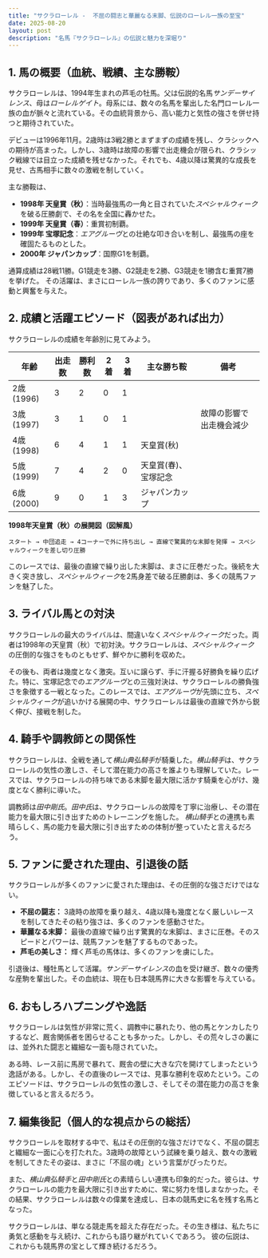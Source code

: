 ```yaml
---
title: "サクラローレル -  不屈の闘志と華麗なる末脚、伝説のローレル一族の至宝"
date: 2025-08-20
layout: post
description: "名馬『サクラローレル』の伝説と魅力を深堀り"
---
```


## 1. 馬の概要（血統、戦績、主な勝鞍）

サクラローレルは、1994年生まれの芦毛の牡馬。父は伝説的名馬*サンデーサイレンス*、母は*ローレルゲイト*。母系には、数々の名馬を輩出した名門ローレル一族の血が脈々と流れている。その血統背景から、高い能力と気性の強さを併せ持つと期待されていた。

デビューは1996年11月。2歳時は3戦2勝とまずまずの成績を残し、クラシックへの期待が高まった。しかし、3歳時は故障の影響で出走機会が限られ、クラシック戦線では目立った成績を残せなかった。それでも、4歳以降は驚異的な成長を見せ、古馬相手に数々の激戦を制していく。

主な勝鞍は、

* **1998年 天皇賞（秋）**：当時最強馬の一角と目されていた*スペシャルウィーク*を破る圧勝劇で、その名を全国に轟かせた。
* **1999年 天皇賞（春）**：重賞初制覇。
* **1999年 宝塚記念**：*エアグルーヴ*との壮絶な叩き合いを制し、最強馬の座を確固たるものとした。
* **2000年 ジャパンカップ**：国際G1を制覇。

通算成績は28戦11勝。G1競走を3勝、G2競走を2勝、G3競走を1勝含む重賞7勝を挙げた。  その活躍は、まさにローレル一族の誇りであり、多くのファンに感動と興奮を与えた。


## 2. 成績と活躍エピソード（図表があれば出力）

サクラローレルの成績を年齢別に見てみよう。

| 年齢 | 出走数 | 勝利数 | 2着 | 3着 | 主な勝ち鞍 | 備考 |
|---|---|---|---|---|---|---|
| 2歳(1996) | 3 | 2 | 0 | 1 |  |  |
| 3歳(1997) | 3 | 1 | 0 | 1 |  | 故障の影響で出走機会減少 |
| 4歳(1998) | 6 | 4 | 1 | 1 | 天皇賞(秋) |  |
| 5歳(1999) | 7 | 4 | 2 | 0 | 天皇賞(春)、宝塚記念 |  |
| 6歳(2000) | 9 | 0 | 1 | 3 | ジャパンカップ |  |


**1998年天皇賞（秋）の展開図（図解風）**

```
スタート → 中団追走 → 4コーナーで外に持ち出し → 直線で驚異的な末脚を発揮 → スペシャルウィークを差し切り圧勝
```

このレースでは、最後の直線で繰り出した末脚は、まさに圧巻だった。後続を大きく突き放し、*スペシャルウィーク*を2馬身差で破る圧勝劇は、多くの競馬ファンを魅了した。


## 3. ライバル馬との対決

サクラローレルの最大のライバルは、間違いなく*スペシャルウィーク*だった。両者は1998年の天皇賞（秋）で初対決。サクラローレルは、*スペシャルウィーク*の圧倒的な強さをものともせず、鮮やかに勝利を収めた。

その後も、両者は幾度となく激突。互いに譲らず、手に汗握る好勝負を繰り広げた。特に、宝塚記念での*エアグルーヴ*との三強対決は、サクラローレルの勝負強さを象徴する一戦となった。このレースでは、*エアグルーヴ*が先頭に立ち、*スペシャルウィーク*が追いかける展開の中、サクラローレルは最後の直線で外から鋭く伸び、接戦を制した。


## 4. 騎手や調教師との関係性

サクラローレルは、全戦を通して*横山典弘騎手*が騎乗した。*横山騎手*は、サクラローレルの気性の激しさ、そして潜在能力の高さを誰よりも理解していた。レースでは、サクラローレルの持ち味である末脚を最大限に活かす騎乗を心がけ、幾度となく勝利に導いた。

調教師は*田中剛氏*。*田中氏*は、サクラローレルの故障を丁寧に治療し、その潜在能力を最大限に引き出すためのトレーニングを施した。  *横山騎手*との連携も素晴らしく、馬の能力を最大限に引き出すための体制が整っていたと言えるだろう。


## 5. ファンに愛された理由、引退後の話

サクラローレルが多くのファンに愛された理由は、その圧倒的な強さだけではない。

* **不屈の闘志：**  3歳時の故障を乗り越え、4歳以降も幾度となく厳しいレースを制してきたその粘り強さは、多くのファンを感動させた。
* **華麗なる末脚：**  最後の直線で繰り出す驚異的な末脚は、まさに圧巻。そのスピードとパワーは、競馬ファンを魅了するものであった。
* **芦毛の美しさ：**  輝く芦毛の馬体は、多くのファンを虜にした。

引退後は、種牡馬として活躍。*サンデーサイレンス*の血を受け継ぎ、数々の優秀な産駒を輩出した。その血統は、現在も日本競馬界に大きな影響を与えている。


## 6. おもしろハプニングや逸話

サクラローレルは気性が非常に荒く、調教中に暴れたり、他の馬とケンカしたりするなど、厩舎関係者を困らせることも多かった。しかし、その荒々しさの裏には、並外れた闘志と繊細な一面も隠されていた。

ある時、レース前に馬房で暴れて、厩舎の壁に大きな穴を開けてしまったという逸話がある。しかし、その直後のレースでは、見事な勝利を収めたという。このエピソードは、サクラローレルの気性の激しさ、そしてその潜在能力の高さを象徴していると言えるだろう。


## 7. 編集後記（個人的な視点からの総括）

サクラローレルを取材する中で、私はその圧倒的な強さだけでなく、不屈の闘志と繊細な一面に心を打たれた。3歳時の故障という試練を乗り越え、数々の激戦を制してきたその姿は、まさに「不屈の魂」という言葉がぴったりだ。

また、*横山典弘騎手*と*田中剛氏*との素晴らしい連携も印象的だった。彼らは、サクラローレルの能力を最大限に引き出すために、常に努力を惜しまなかった。その結果、サクラローレルは数々の偉業を達成し、日本の競馬史に名を残す名馬となった。

サクラローレルは、単なる競走馬を超えた存在だった。その生き様は、私たちに勇気と感動を与え続け、これからも語り継がれていくであろう。  彼の伝説は、これからも競馬界の宝として輝き続けるだろう。
